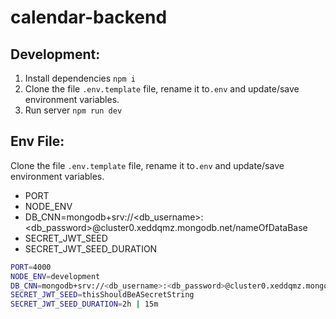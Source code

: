 # calendar-backend

## Development:
1. Install dependencies `npm i`
2. Clone the file `.env.template` file, rename it to`.env` and update/save environment variables.
3. Run server `npm run dev`

## Env File:
Clone the file `.env.template` file, rename it to`.env` and update/save environment variables.

- PORT
- NODE_ENV
- DB_CNN=mongodb+srv://<db_username>:<db_password>@cluster0.xeddqmz.mongodb.net/nameOfDataBase
- SECRET_JWT_SEED
- SECRET_JWT_SEED_DURATION

```bash
PORT=4000
NODE_ENV=development
DB_CNN=mongodb+srv://<db_username>:<db_password>@cluster0.xeddqmz.mongodb.net/calendar-db
SECRET_JWT_SEED=thisShouldBeASecretString
SECRET_JWT_SEED_DURATION=2h | 15m 
```